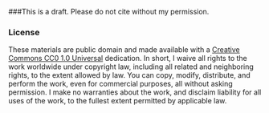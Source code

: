 ###This is a draft. Please do not cite without my permission. 

### License

These materials are public domain and made available with a [Creative Commons CC0 1.0 Universal](http://creativecommons.org/publicdomain/zero/1.0/legalcode) dedication. In short, I waive all rights to the work worldwide under copyright law, including all related and neighboring rights, to the extent allowed by law. You can copy, modify, distribute, and perform the work, even for commercial purposes, all without asking permission. I make no warranties about the work, and disclaim liability for all uses of the work, to the fullest extent permitted by applicable law.